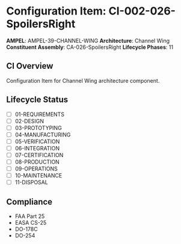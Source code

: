 # Configuration Item: CI-002-026-SpoilersRight

**AMPEL**: AMPEL-39-CHANNEL-WING
**Architecture**: Channel Wing
**Constituent Assembly**: CA-026-SpoilersRight
**Lifecycle Phases**: 11

## CI Overview
Configuration Item for Channel Wing architecture component.

## Lifecycle Status
- [ ] 01-REQUIREMENTS
- [ ] 02-DESIGN
- [ ] 03-PROTOTYPING
- [ ] 04-MANUFACTURING
- [ ] 05-VERIFICATION
- [ ] 06-INTEGRATION
- [ ] 07-CERTIFICATION
- [ ] 08-PRODUCTION
- [ ] 09-OPERATIONS
- [ ] 10-MAINTENANCE
- [ ] 11-DISPOSAL

## Compliance
- FAA Part 25
- EASA CS-25
- DO-178C
- DO-254
